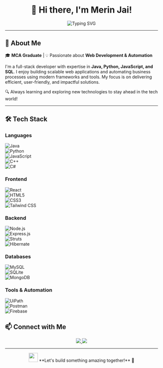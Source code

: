 <h1 align="center">  
  👋 Hi there, I'm Merin Jai!  
</h1>  

<p align="center">  
  <img src="https://readme-typing-svg.herokuapp.com?font=Fira+Code&weight=600&size=22&pause=1000&color=FFD700&center=true&vCenter=true&width=450&height=30&lines=Full+Stack+Developer;RPA+Enthusiast;Tech+Explorer" alt="Typing SVG" />  
</p>  

---

## 🚀 About Me  
🎓 **MCA Graduate** | 💡 Passionate about **Web Development & Automation**  

I'm a full-stack developer with expertise in **Java, Python, JavaScript, and SQL**. I enjoy building scalable web applications and automating business processes using modern frameworks and tools. My focus is on delivering efficient, user-friendly, and impactful solutions.  

🔍 Always learning and exploring new technologies to stay ahead in the tech world!  

---


## 🛠️ Tech Stack  

### **Languages**  
![Java](https://img.shields.io/badge/Java-ED8B00?style=for-the-badge&logo=java&logoColor=white)  
![Python](https://img.shields.io/badge/Python-3776AB?style=for-the-badge&logo=python&logoColor=white)  
![JavaScript](https://img.shields.io/badge/JavaScript-F7DF1E?style=for-the-badge&logo=javascript&logoColor=black)  
![C++](https://img.shields.io/badge/C++-00599C?style=for-the-badge&logo=c%2B%2B&logoColor=white)  
![C#](https://img.shields.io/badge/C%23-239120?style=for-the-badge&logo=c-sharp&logoColor=white)  

### **Frontend**  
![React](https://img.shields.io/badge/React-61DAFB?style=for-the-badge&logo=react&logoColor=black)  
![HTML5](https://img.shields.io/badge/HTML5-E34F26?style=for-the-badge&logo=html5&logoColor=white)  
![CSS3](https://img.shields.io/badge/CSS3-1572B6?style=for-the-badge&logo=css3&logoColor=white)  
![Tailwind CSS](https://img.shields.io/badge/Tailwind_CSS-38B2AC?style=for-the-badge&logo=tailwind-css&logoColor=white)  

### **Backend**  
![Node.js](https://img.shields.io/badge/Node.js-339933?style=for-the-badge&logo=node.js&logoColor=white)  
![Express.js](https://img.shields.io/badge/Express.js-000000?style=for-the-badge&logo=express&logoColor=white)  
![Struts](https://img.shields.io/badge/Struts-000000?style=for-the-badge&logoColor=white)  
![Hibernate](https://img.shields.io/badge/Hibernate-59666C?style=for-the-badge&logo=hibernate&logoColor=white)  

### **Databases**  
![MySQL](https://img.shields.io/badge/MySQL-4479A1?style=for-the-badge&logo=mysql&logoColor=white)  
![SQLite](https://img.shields.io/badge/SQLite-003B57?style=for-the-badge&logo=sqlite&logoColor=white)  
![MongoDB](https://img.shields.io/badge/MongoDB-47A248?style=for-the-badge&logo=mongodb&logoColor=white)  

### **Tools & Automation**  
![UiPath](https://img.shields.io/badge/UiPath-EC2025?style=for-the-badge&logo=uipath&logoColor=white)  
![Postman](https://img.shields.io/badge/Postman-FF6C37?style=for-the-badge&logo=postman&logoColor=white)  
![Firebase](https://img.shields.io/badge/Firebase-FFCA28?style=for-the-badge&logo=firebase&logoColor=black)  



## 📫 Connect with Me  

<p align="center">  
  <a href="https://www.linkedin.com/in/merin-jai/" target="_blank">
    <img src="https://img.shields.io/badge/LinkedIn-0A66C2?style=for-the-badge&logo=linkedin&logoColor=white" />
  </a>  
  <a href="https://github.com/Merin-jai" target="_blank">
    <img src="https://img.shields.io/badge/GitHub-171515?style=for-the-badge&logo=github&logoColor=white" />
  </a>  
</p>  

---

<p align="center">  
  <img src="https://media.giphy.com/media/hvRJCLFzcasrR4ia7z/giphy.gif" width="30"> **Let's build something amazing together!** 🚀  
</p>  

